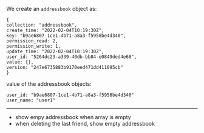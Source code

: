 We create an ```addressbook``` object as:

```
{
collection: "addressbook",
create_time: "2022-02-04T10:19:30Z",
key: "b9ae6807-1ce1-4b71-a8a3-f5958be4d340",
permission_read: 2,
permission_write: 1,
update_time: "2022-02-04T10:19:30Z",
user_id: "5264dc23-a339-40db-bb84-e0849ded4e68",
value: {},
version: "247e6735883b9170eed471dd411095cb"
}
```

value of the addressbook objects:    
```
user_id: "b9ae6807-1ce1-4b71-a8a3-f5958be4d340"
user_name: "user1"
```


***
- show empy addressbook when array is empty
- when deleting the last friend, show empty addressbook